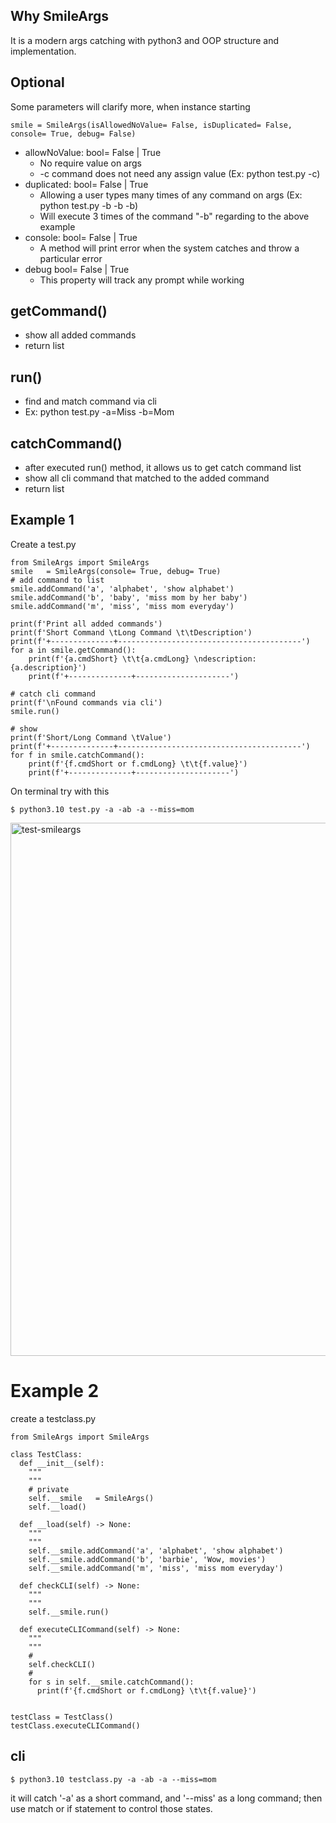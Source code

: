 ## Why SmileArgs
It is a modern args catching with python3 and OOP structure and implementation.
## Optional
Some parameters will clarify more, when instance starting
```
smile = SmileArgs(isAllowedNoValue= False, isDuplicated= False, console= True, debug= False)
```
- allowNoValue: bool= False | True
  - No require value on args 
  - -c command does not need any assign value (Ex: python test.py -c)
- duplicated: bool= False | True
  - Allowing a user types many times of any command on args (Ex: python test.py -b -b -b)
  - Will execute 3 times of the command "-b" regarding to the above example
- console: bool= False | True
  - A method will print error when the system catches and throw a particular error
- debug bool= False | True
  - This property will track any prompt while working

## getCommand()
- show all added commands
- return list

## run()
- find and match command via cli
- Ex: python test.py -a=Miss -b=Mom

## catchCommand()
- after executed run() method, it allows us to get catch command list
- show all cli command that matched to the added command
- return list


## Example 1
Create a test.py
```
from SmileArgs import SmileArgs
smile   = SmileArgs(console= True, debug= True)
# add command to list
smile.addCommand('a', 'alphabet', 'show alphabet')
smile.addCommand('b', 'baby', 'miss mom by her baby')
smile.addCommand('m', 'miss', 'miss mom everyday')

print(f'Print all added commands')
print(f'Short Command \tLong Command \t\tDescription')
print(f'+--------------+-----------------------------------------')
for a in smile.getCommand():
	print(f'{a.cmdShort} \t\t{a.cmdLong} \ndescription: {a.description}')
	print(f'+--------------+---------------------')

# catch cli command
print(f'\nFound commands via cli')
smile.run()

# show
print(f'Short/Long Command \tValue')
print(f'+--------------+-----------------------------------------')
for f in smile.catchCommand():
	print(f'{f.cmdShort or f.cmdLong} \t\t{f.value}')
	print(f'+--------------+---------------------')

```
On terminal try with this
```
$ python3.10 test.py -a -ab -a --miss=mom
```
<img width="853" alt="test-smileargs" src="https://github.com/sitthykun/smileargs/assets/227092/9855c13c-7400-4d2c-94ff-7c0508b7981a">

# Example 2

create a testclass.py
```
from SmileArgs import SmileArgs

class TestClass:
  def __init__(self):
    """
    """
    # private
    self.__smile   = SmileArgs()
    self.__load()
  
  def __load(self) -> None:
    """
    """
    self.__smile.addCommand('a', 'alphabet', 'show alphabet')
    self.__smile.addCommand('b', 'barbie', 'Wow, movies')
    self.__smile.addCommand('m', 'miss', 'miss mom everyday')
  
  def checkCLI(self) -> None:
    """
    """
    self.__smile.run()

  def executeCLICommand(self) -> None:
    """
    """
    #
    self.checkCLI()
    # 
    for s in self.__smile.catchCommand():
      print(f'{f.cmdShort or f.cmdLong} \t\t{f.value}')
    

testClass = TestClass()
testClass.executeCLICommand()
```

## cli
```
$ python3.10 testclass.py -a -ab -a --miss=mom
```
it will catch '-a' as a short command, and '--miss' as a long command;
then use match or if statement to control those states.
